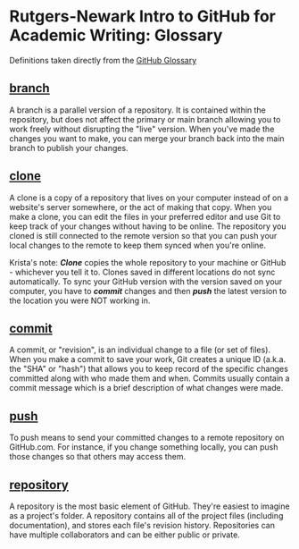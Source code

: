 # Rutgers-Newark Intro to GitHub for Academic Writing: Glossary
Definitions taken directly from the [GitHub Glossary](https://docs.github.com/en/get-started/quickstart/github-glossary)

## [branch](https://docs.github.com/en/get-started/quickstart/github-glossary#branch)

A branch is a parallel version of a repository. It is contained within the repository, but does not affect the primary or main branch allowing you to work freely without disrupting the "live" version. When you've made the changes you want to make, you can merge your branch back into the main branch to publish your changes.

## [clone](https://docs.github.com/en/get-started/quickstart/github-glossary#clone)

A clone is a copy of a repository that lives on your computer instead of on a website's server somewhere, or the act of making that copy. When you make a clone, you can edit the files in your preferred editor and use Git to keep track of your changes without having to be online. The repository you cloned is still connected to the remote version so that you can push your local changes to the remote to keep them synced when you're online.

Krista's note: ***Clone*** copies the whole repository to your machine or GitHub - whichever you tell it to. Clones saved in different locations do not sync automatically. To sync your GitHub version with the version saved on your computer, you have to ***commit*** changes and then ***push*** the latest version to the location you were NOT working in.

## [commit](https://docs.github.com/en/get-started/quickstart/github-glossary#commit)

A commit, or "revision", is an individual change to a file (or set of files). When you make a commit to save your work, Git creates a unique ID (a.k.a. the "SHA" or "hash") that allows you to keep record of the specific changes committed along with who made them and when. Commits usually contain a commit message which is a brief description of what changes were made.

## [push](https://docs.github.com/en/get-started/quickstart/github-glossary#push)

To push means to send your committed changes to a remote repository on GitHub.com. For instance, if you change something locally, you can push those changes so that others may access them.

## [repository](https://docs.github.com/en/get-started/quickstart/github-glossary#repository)

A repository is the most basic element of GitHub. They're easiest to imagine as a project's folder. A repository contains all of the project files (including documentation), and stores each file's revision history. Repositories can have multiple collaborators and can be either public or private.
